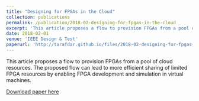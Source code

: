 ```yaml
---
title: "Designing for FPGAs in the Cloud"
collection: publications
permalink: /publication/2018-02-designing-for-fpgas-in-the-cloud
excerpt: 'This article proposes a flow to provision FPGAs from a pool of cloud resources. The proposed flow can lead to more efficient sharing of limited FPGA resources by enabling FPGA development and simulation in virtual machines.'
date: 2018-02-01
venue: 'IEEE Design & Test'
paperurl: 'http://tarafdar.github.io/files/2018-02-designing-for-fpgas-in-the-cloud.pdf'
---
```


This article proposes a flow to provision FPGAs from a pool of cloud resources. The proposed flow can lead to more efficient sharing of limited FPGA resources by enabling FPGA development and simulation in virtual machines.




[Download paper here](http://tarafdar.github.io/files/2018-02-designing-for-fpgas-in-the-cloud.pdf)

